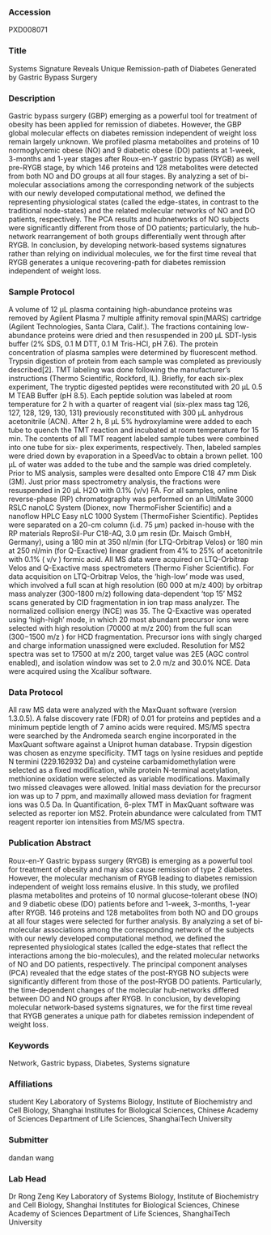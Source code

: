 ### Accession
PXD008071

### Title
Systems Signature Reveals Unique Remission-path of Diabetes Generated by Gastric Bypass Surgery

### Description
Gastric bypass surgery (GBP) emerging as a powerful tool for treatment of obesity has been applied for remission of diabetes. However, the GBP global molecular effects on diabetes remission independent of weight loss remain largely unknown. We profiled plasma metabolites and proteins of 10 normoglycemic obese (NO) and 9 diabetic obese (DO) patients at 1-week, 3-months and 1-year stages after Roux-en-Y gastric bypass (RYGB) as well pre-RYGB stage, by which 146 proteins and 128 metabolites were detected from both NO and DO groups at all four stages. By analyzing a set of bi-molecular associations among the corresponding network of the subjects with our newly developed computational method, we defined the representing physiological states (called the edge-states, in contrast to the traditional node-states) and the related molecular networks of NO and DO patients, respectively. The PCA results and hubnetworks of NO subjects were significantly different from those of DO patients; particularly, the hub-network rearrangement of both groups differentially went through after RYGB. In conclusion, by developing network-based systems signatures rather than relying on individual molecules, we for the first time reveal that RYGB generates a unique recovering-path for diabetes remission independent of weight loss.

### Sample Protocol
A volume of 12 μL plasma containing high-abundance proteins was removed by Agilent Plasma 7 multiple affinity removal spin(MARS) cartridge (Agilent Technologies, Santa Clara, Calif.). The fractions containing low-abundance proteins were dried and then resuspended in 200 μL SDT-lysis buffer (2% SDS, 0.1 M DTT, 0.1 M Tris-HCl, pH 7.6). The protein concentration of plasma samples were determined by fluorescent method. Trypsin digestion of protein from each sample was completed as previously described[2]. TMT labeling was done following the manufacturer’s instructions (Thermo Scientific, Rockford, IL). Briefly, for each six-plex experiment, The tryptic digested peptides were reconstituted with 20 μL 0.5 M TEAB Buffer (pH 8.5). Each peptide solution was labeled at room temperature for 2 h with a quarter of reagent vial (six-plex mass tag 126, 127, 128, 129, 130, 131) previously reconstituted with 300 μL anhydrous acetonitrile (ACN). After 2 h, 8 μL 5% hydroxylamine were added to each tube to quench the TMT reaction and incubated at room temperature for 15 min. The contents of all TMT reagent labeled sample tubes were combined into one tube for six- plex experiments, respectively. Then, labeled samples were dried down by evaporation in a SpeedVac to obtain a brown pellet. 100 μL of water was added to the tube and the sample was dried completely. Prior to MS analysis, samples were desalted onto Empore C18 47 mm Disk (3M). Just prior mass spectrometry analysis, the fractions were resuspended in 20  μL H2O with 0.1% (v/v) FA. For all samples, online reverse-phase (RP) chromatography was performed on an UltiMate 3000 RSLC nanoLC System (Dionex, now ThermoFisher Scientific) and a nanoflow HPLC Easy nLC 1000 System (ThermoFisher Scientific). Peptides were separated on a 20-cm column (i.d. 75 μm) packed in-house with the RP materials ReproSil-Pur C18-AQ, 3.0 μm resin (Dr. Maisch GmbH, Germany), using a 180 min at 350 nl/min (for LTQ-Orbitrap Velos) or 180 min at 250 nl/min (for Q-Exactive) linear gradient from 4% to 25% of acetonitrile with 0.1% ( v/v ) formic acid. All MS data were acquired on LTQ-Orbitrap Velos and Q-Exactive mass spectrometers (Thermo Fisher Scientific). For data acquisition on LTQ-Orbitrap Velos, the ‘high-low’ mode was used, which involved a full scan at high resolution (60 000 at m/z 400) by orbitrap mass analyzer (300-1800 m/z) following data-dependent ‘top 15’ MS2 scans generated by CID fragmentation in ion trap mass analyzer. The normalized collision energy (NCE) was 35. The Q-Exactive was operated using ‘high-high’ mode, in which 20 most abundant precursor ions were selected with high resolution (70000 at m/z 200) from the full scan (300−1500 m/z ) for HCD fragmentation. Precursor ions with singly charged and charge information unassigned were excluded. Resolution for MS2 spectra was set to 17500 at m/z 200, target value was 2E5 (AGC control enabled), and isolation window was set to 2.0 m/z and 30.0% NCE. Data were acquired using the Xcalibur software.

### Data Protocol
All raw MS data were analyzed with the MaxQuant software (version 1.3.0.5). A false discovery rate (FDR) of 0.01 for proteins and peptides and a minimum peptide length of 7 amino acids were required. MS/MS spectra were searched by the Andromeda search engine incorporated in the MaxQuant software against a Uniprot human database. Trypsin digestion was chosen as enzyme specificity. TMT tags on lysine residues and peptide N termini (229.162932 Da) and cysteine carbamidomethylation were selected as a fixed modification, while protein N-terminal acetylation, methionine oxidation were selected as variable modifications. Maximally two missed cleavages were allowed. Initial mass deviation for the precursor ion was up to 7 ppm, and maximally allowed mass deviation for fragment ions was 0.5 Da. In Quantification, 6-plex TMT in MaxQuant software was selected as reporter ion MS2. Protein abundance were calculated from TMT reagent reporter ion intensities from MS/MS spectra.

### Publication Abstract
Roux-en-Y Gastric bypass surgery (RYGB) is emerging as a powerful tool for treatment of obesity and may also cause remission of type 2 diabetes. However, the molecular mechanism of RYGB leading to diabetes remission independent of weight loss remains elusive. In this study, we profiled plasma metabolites and proteins of 10 normal glucose-tolerant obese (NO) and 9 diabetic obese (DO) patients before and 1-week, 3-months, 1-year after RYGB. 146 proteins and 128 metabolites from both NO and DO groups at all four stages were selected for further analysis. By analyzing a set of bi-molecular associations among the corresponding network of the subjects with our newly developed computational method, we defined the represented physiological states (called the edge-states that reflect the interactions among the bio-molecules), and the related molecular networks of NO and DO patients, respectively. The principal component analyses (PCA) revealed that the edge states of the post-RYGB NO subjects were significantly different from those of the post-RYGB DO patients. Particularly, the time-dependent changes of the molecular hub-networks differed between DO and NO groups after RYGB. In conclusion, by developing molecular network-based systems signatures, we for the first time reveal that RYGB generates a unique path for diabetes remission independent of weight loss.

### Keywords
Network, Gastric bypass, Diabetes, Systems signature

### Affiliations
student
Key Laboratory of Systems Biology, Institute of Biochemistry and Cell Biology, Shanghai Institutes for Biological Sciences, Chinese Academy of Sciences Department of Life Sciences, ShanghaiTech University

### Submitter
dandan wang

### Lab Head
Dr Rong Zeng
Key Laboratory of Systems Biology, Institute of Biochemistry and Cell Biology, Shanghai Institutes for Biological Sciences, Chinese Academy of Sciences Department of Life Sciences, ShanghaiTech University


